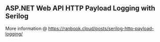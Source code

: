 ## ASP.NET Web API HTTP Payload Logging with Serilog

More information @ https://ranbook.cloud/posts/serilog-http-payload-logging/